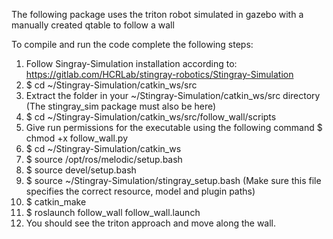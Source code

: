 The following package uses the triton robot simulated in gazebo with a manually created qtable to follow a wall 

To compile and run the code complete the following steps:

1.  Follow Singray-Simulation installation according to: https://gitlab.com/HCRLab/stingray-robotics/Stingray-Simulation
2.  $ cd ~/Stingray-Simulation/catkin_ws/src 
3.  Extract the folder in your ~/Stingray-Simulation/catkin_ws/src directory (The stingray_sim package must also be here)
4.  $ cd ~/Stingray-Simulation/catkin_ws/src/follow_wall/scripts
5.  Give run permissions for the executable using the following command $ chmod +x follow_wall.py
6.  $ cd ~/Stingray-Simulation/catkin_ws
7.  $ source /opt/ros/melodic/setup.bash
8.  $ source devel/setup.bash
9.  $ source ~/Stingray-Simulation/stingray_setup.bash (Make sure this file specifies the correct resource, model and plugin paths)
10. $ catkin_make
11. $ roslaunch follow_wall follow_wall.launch 
12. You should see the triton approach and move along the wall.
